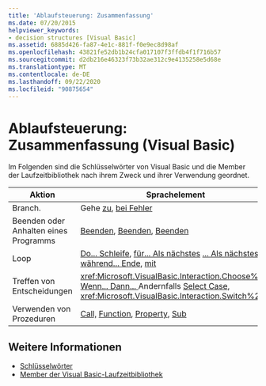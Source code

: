 ```yaml
---
title: 'Ablaufsteuerung: Zusammenfassung'
ms.date: 07/20/2015
helpviewer_keywords:
- decision structures [Visual Basic]
ms.assetid: 6885d426-fa87-4e1c-881f-f0e9ec8d98af
ms.openlocfilehash: 43821fe52db1b24cfa017107f3ffdb4f1f716b57
ms.sourcegitcommit: d2db216e46323f73b32ae312c9e4135258e5d68e
ms.translationtype: MT
ms.contentlocale: de-DE
ms.lasthandoff: 09/22/2020
ms.locfileid: "90875654"
---
```

# <a name="control-flow-summary-visual-basic"></a>Ablaufsteuerung: Zusammenfassung (Visual Basic)

Im Folgenden sind die Schlüsselwörter von Visual Basic und die Member der Laufzeitbibliothek nach ihrem Zweck und ihrer Verwendung geordnet.  
  
|Aktion|Sprachelement|  
|------------|----------------------|  
|Branch.|Gehe [zu](../statements/goto-statement.md), [bei Fehler](../statements/on-error-statement.md)|  
|Beenden oder Anhalten eines Programms|[Beenden](../statements/end-statement.md), [Beenden](../statements/exit-statement.md), [Beenden](../statements/stop-statement.md)|  
|Loop|[Do... Schleife](../statements/do-loop-statement.md), [für... Als nächstes](../statements/for-next-statement.md) [... Als nächstes](../statements/for-each-next-statement.md), [während... Ende](../statements/while-end-while-statement.md), [mit](../statements/with-end-with-statement.md)|  
|Treffen von Entscheidungen|<xref:Microsoft.VisualBasic.Interaction.Choose%2A>, [Wenn... Dann... ](../statements/if-then-else-statement.md)Andernfalls [Select Case](../statements/select-case-statement.md), <xref:Microsoft.VisualBasic.Interaction.Switch%2A>|  
|Verwenden von Prozeduren|[Call,](../statements/call-statement.md) [Function](../statements/function-statement.md), [Property](../statements/property-statement.md), [Sub](../statements/sub-statement.md)|  
  
## <a name="see-also"></a>Weitere Informationen

- [Schlüsselwörter](index.md)
- [Member der Visual Basic-Laufzeitbibliothek](../runtime-library-members.md)

